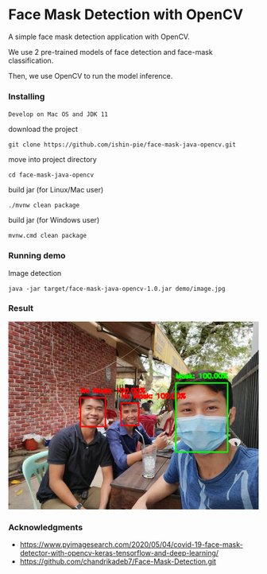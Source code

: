 # Face Mask Detection with OpenCV

A simple face mask detection application with OpenCV.

We use 2 pre-trained models of face detection and face-mask classification.

Then, we use OpenCV to run the model inference.


### Installing

`Develop on Mac OS and JDK 11`

download the project
``` shell script
git clone https://github.com/ishin-pie/face-mask-java-opencv.git
```

move into project directory
``` shell script
cd face-mask-java-opencv
```

build jar (for Linux/Mac user)
``` shell script
./mvnw clean package
```
build jar (for Windows user)
``` shell script
mvnw.cmd clean package
```

### Running demo

Image detection
``` shell script
java -jar target/face-mask-java-opencv-1.0.jar demo/image.jpg
```

### Result
![face-mask-detection](demo/demo.png)



### Acknowledgments

* https://www.pyimagesearch.com/2020/05/04/covid-19-face-mask-detector-with-opencv-keras-tensorflow-and-deep-learning/
* https://github.com/chandrikadeb7/Face-Mask-Detection.git
